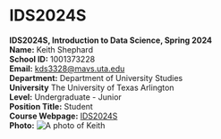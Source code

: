 # IDS2024S

**IDS2024S, Introduction to Data Science, Spring 2024**  
**Name:** Keith Shephard  
**School ID:** 1001373228  
**Email:** kds3328@mavs.uta.edu  
**Department:** Department of University Studies  
**University** The University of Texas  Arlington  
**Level:** Undergraduate - Junior  
**Position Title:** Student   
**Course Webpage:** [IDS2024S](http://www.cdslab.org/IDS2024S)  
**Photo:** ![A photo of Keith]()

